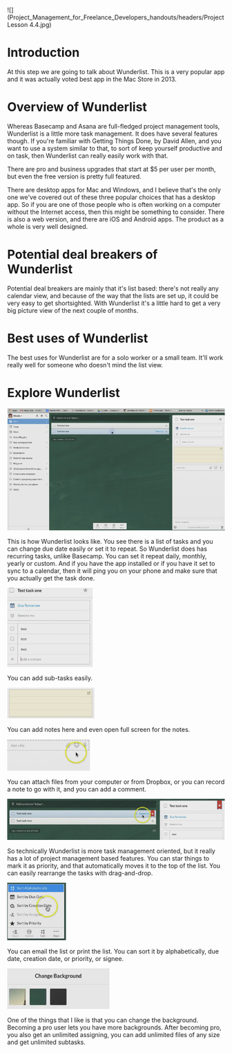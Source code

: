 ![](Project_Management_for_Freelance_Developers_handouts/headers/Project Lesson 4.4.jpg)
# Introduction

At this step we are going to talk about Wunderlist. This is a very popular app and it was actually voted best app in the Mac Store in 2013.

# Overview of Wunderlist

Whereas Basecamp and Asana are full-fledged project management tools, Wunderlist is a little more task management. It does have several features though. If you're familiar with Getting Things Done, by David Allen, and you want to use a system similar to that, to sort of keep yourself productive and on task, then Wunderlist can really easily work with that.

There are pro and business upgrades that start at $5 per user per month, but even the free version is pretty full featured.

There are desktop apps for Mac and Windows, and I believe that's the only one we've covered out of these three popular choices that has a desktop app. So if you are one of those people who is often working on a computer without the Internet access, then this might be something to consider. There is also a web version, and there are iOS and Android apps. The product as a whole is very well designed.

# Potential deal breakers of Wunderlist

Potential deal breakers are mainly that it's list based: there's not really any calendar view, and because of the way that the lists are set up, it could be very easy to get shortsighted. With Wunderlist it's a little hard to get a very big picture view of the next couple of months.

# Best uses of Wunderlist

The best uses for Wunderlist are for a solo worker or a small team. It'll work really well for someone who doesn't mind the list view.

# Explore Wunderlist

![](Project_Management_for_Freelance_Developers_handouts/img/4-4_wunderlist.png)

This is how Wunderlist looks like. You see there is a list of tasks and you can change due date easily or set it to repeat. So Wunderlist does has recurring tasks, unlike Basecamp. You can set it repeat daily, monthly, yearly or custom. And if you have the app installed or if you have it set to sync to a calendar, then it will ping you on your phone and make sure that you actually get the task done.

![](Project_Management_for_Freelance_Developers_handouts/img/4-4_subtasks.png)

You can add sub-tasks easily.

![](Project_Management_for_Freelance_Developers_handouts/img/4-4_notes.png)

You can add notes here and even open full screen for the notes.

![](Project_Management_for_Freelance_Developers_handouts/img/4-4_files.png)

You can attach files from your computer or from Dropbox, or you can record a note to go with it, and you can add a comment.

![](Project_Management_for_Freelance_Developers_handouts/img/4-4_star.png)

So technically Wunderlist is more task management oriented, but it really has a lot of project management based features. You can star things to mark it as priority, and that automatically moves it to the top of the list. You can easily rearrange the tasks with drag-and-drop.

![](Project_Management_for_Freelance_Developers_handouts/img/4-4_sort.png)

You can email the list or print the list. You can sort it by alphabetically, due date, creation date, or priority, or signee.

![](Project_Management_for_Freelance_Developers_handouts/img/4-4_bg.png)

One of the things that I like is that you can change the background. Becoming a pro user lets you have more backgrounds. After becoming pro, you also get an unlimited assigning, you can add unlimited files of any size and get unlimited subtasks.